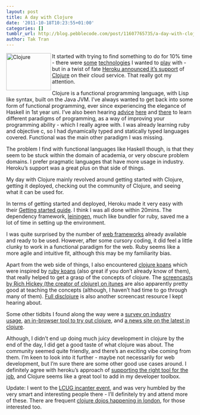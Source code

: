 ```yaml
---
layout: post
title: A day with Clojure
date: '2011-10-18T10:23:55+01:00'
categories: []
tumblr_url: http://blog.pebblecode.com/post/11607765735/a-day-with-clojure
author: Tak Tran
---
```

<p><img align="left" src="http://media.tumblr.com/tumblr_lpaou2Qbwj1qdcl2v.gif" alt="Clojure" width="120" height="100"/>It started with trying to find something to do for 10% time - there were <a title="Sinatra" href="http://www.sinatrarb.com/">some</a> <a title="MacRuby" href="http://www.macruby.org/">technologies</a> I wanted to <a title="Processing js" href="http://processingjs.org/">play</a> with - but in a twist of fate <a href="http://blog.heroku.com/archives/2011/7/5/clojure_on_heroku/">Heroku announced it&rsquo;s support</a> of <a title="Clojure" href="http://clojure.org/">Clojure</a> on their cloud service. That really got my attention.</p>
<p>Clojure is a functional programming language, with Lisp like syntax, built on the Java JVM. I&rsquo;ve always wanted to get back into some form of functional programming, ever since experiencing the elegance of Haskell in 1st year uni. I&rsquo;ve also been hearing <a title="Stackoverflow podcast" href="http://blog.stackoverflow.com/category/podcasts/">advice</a> <a href="http://www.meetup.com/Soho-School-Nights/events/24486531/">here</a> and <a title="Ruby Rogues" href="http://rubyrogues.com/">there</a> to learn different paradigms of programming, as a way of improving your programming ability - which I really agree with. I was already learning ruby and objective c, so I had dynamically typed and statically typed languages covered. Functional was the main other paradigm I was missing.</p>
<p>The problem I find with functional languages like Haskell though, is that they seem to be stuck within the domain of academia, or very obscure problem domains. I prefer pragmatic languages that have more usage in industry. Heroku&rsquo;s support was a great plus on that side of things.</p>
<p>My day with Clojure mainly revolved around getting started with Clojure, getting it deployed, checking out the community of Clojure, and seeing what it can be used for.</p>
<p>In terms of getting started and deployed, Heroku made it very easy with their <a href="http://devcenter.heroku.com/articles/clojure">Getting started guide</a>. I think I was all done within 20mins. The dependency framework, <a href="https://github.com/technomancy/leiningen">leiningen</a>, much like bundler for ruby, saved me a lot of time in setting up the environment.</p>
<p>I was quite surprised by the number of <a href="http://stackoverflow.com/questions/3325033/comparison-of-clojure-web-frameworks">web frameworks</a> already available and ready to be used. However, after some cursory coding, it did feel a little clunky to work in a functional paradigm for the web. Ruby seems like a more agile and intuitive fit, although this may be my familiarity bias. </p>
<p>Apart from the web side of things, I also encountered <a href="https://github.com/functional-koans/clojure-koans">clojure koans</a> which were inspired by <a href="http://rubykoans.com/">ruby koans</a> (also great if you don&rsquo;t already know of them), that really helped to get a grasp of the concepts of clojure. The <a href="http://itunes.apple.com/us/podcast/clojure/id275488598">screencasts by Rich Hickey (the creator of clojure) on itunes</a> are also apparently pretty good at teaching the concepts (although, I haven&rsquo;t had time to go through many of them). <a href="http://vimeo.com/channels/fulldisclojure">Full disclojure</a> is also another screencast resource I kept hearing about.</p>
<p>Some other tidbits I found along the way were a <a href="http://cemerick.com/2010/06/07/results-from-the-state-of-clojure-summer-2010-survey/">survey on industry usage</a>, <a href="http://try-clojure.org/">an in-browser tool to try out clojure</a>, and <a href="http://planet.clojure.in/">a news site on the latest in clojure</a>.</p>
<p>Although, I didn&rsquo;t end up doing much juicy development in clojure by the end of the day, I did get a good taste of what clojure was about. The community seemed quite friendly, and there&rsquo;s an exciting vibe coming from them. I&rsquo;m keen to look into it further - maybe not necessarily for web development, but I&rsquo;m sure there are some other good use cases around. I definitely agree with heroku&rsquo;s approach of <a href="http://blog.heroku.com/archives/2011/8/3/polyglot_platform/">supporting the right tool for the job</a>, and Clojure seems like a great tool to add in my developer toolbox.</p>


<p>Update: I went to the <a href="http://skillsmatter.com/podcast/home/iincanter-clojure/js-1980">LCUG incanter event</a>, and was very humbled by the very smart and interesting people there - I&rsquo;ll definitely try and attend more of these. There are frequent <a href="http://www.meetup.com/Londonjavacommunity/events/14594954/">clojure dojos happening in london</a>, for those interested too.</p>
